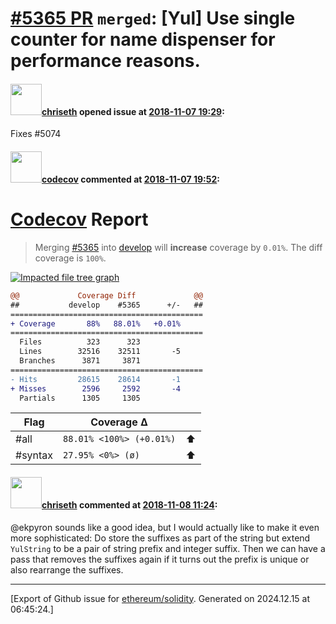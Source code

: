 # [\#5365 PR](https://github.com/ethereum/solidity/pull/5365) `merged`: [Yul] Use single counter for name dispenser for performance reasons.

#### <img src="https://avatars.githubusercontent.com/u/9073706?v=4" width="50">[chriseth](https://github.com/chriseth) opened issue at [2018-11-07 19:29](https://github.com/ethereum/solidity/pull/5365):

Fixes #5074 

#### <img src="https://avatars.githubusercontent.com/in/254?v=4" width="50">[codecov](https://github.com/apps/codecov) commented at [2018-11-07 19:52](https://github.com/ethereum/solidity/pull/5365#issuecomment-436755385):

# [Codecov](https://codecov.io/gh/ethereum/solidity/pull/5365?src=pr&el=h1) Report
> Merging [#5365](https://codecov.io/gh/ethereum/solidity/pull/5365?src=pr&el=desc) into [develop](https://codecov.io/gh/ethereum/solidity/commit/bed0368ffac4f9e34ff14e115619ed2cd994e2f7?src=pr&el=desc) will **increase** coverage by `0.01%`.
> The diff coverage is `100%`.

[![Impacted file tree graph](https://codecov.io/gh/ethereum/solidity/pull/5365/graphs/tree.svg?width=650&token=87PGzVEwU0&height=150&src=pr)](https://codecov.io/gh/ethereum/solidity/pull/5365?src=pr&el=tree)

```diff
@@             Coverage Diff             @@
##           develop    #5365      +/-   ##
===========================================
+ Coverage       88%   88.01%   +0.01%     
===========================================
  Files          323      323              
  Lines        32516    32511       -5     
  Branches      3871     3871              
===========================================
- Hits         28615    28614       -1     
+ Misses        2596     2592       -4     
  Partials      1305     1305
```

| Flag | Coverage Δ | |
|---|---|---|
| #all | `88.01% <100%> (+0.01%)` | :arrow_up: |
| #syntax | `27.95% <0%> (ø)` | :arrow_up: |

#### <img src="https://avatars.githubusercontent.com/u/9073706?v=4" width="50">[chriseth](https://github.com/chriseth) commented at [2018-11-08 11:24](https://github.com/ethereum/solidity/pull/5365#issuecomment-436962288):

@ekpyron sounds like a good idea, but I would actually like to make it even more sophisticated: Do store the suffixes as part of the string but extend `YulString` to be a pair of string prefix and integer suffix. Then we can have a pass that removes the suffixes again if it turns out the prefix is unique or also rearrange the suffixes.


-------------------------------------------------------------------------------



[Export of Github issue for [ethereum/solidity](https://github.com/ethereum/solidity). Generated on 2024.12.15 at 06:45:24.]
